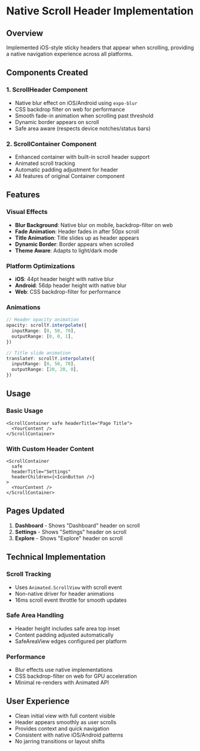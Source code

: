 # Native Scroll Header Implementation

## Overview
Implemented iOS-style sticky headers that appear when scrolling, providing a native navigation experience across all platforms.

## Components Created

### 1. **ScrollHeader Component**
- Native blur effect on iOS/Android using `expo-blur`
- CSS backdrop filter on web for performance
- Smooth fade-in animation when scrolling past threshold
- Dynamic border appears on scroll
- Safe area aware (respects device notches/status bars)

### 2. **ScrollContainer Component**
- Enhanced container with built-in scroll header support
- Animated scroll tracking
- Automatic padding adjustment for header
- All features of original Container component

## Features

### Visual Effects
- **Blur Background**: Native blur on mobile, backdrop-filter on web
- **Fade Animation**: Header fades in after 50px scroll
- **Title Animation**: Title slides up as header appears
- **Dynamic Border**: Border appears when scrolled
- **Theme Aware**: Adapts to light/dark mode

### Platform Optimizations
- **iOS**: 44pt header height with native blur
- **Android**: 56dp header height with native blur  
- **Web**: CSS backdrop-filter for performance

### Animations
```typescript
// Header opacity animation
opacity: scrollY.interpolate({
  inputRange: [0, 50, 70],
  outputRange: [0, 0, 1],
})

// Title slide animation
translateY: scrollY.interpolate({
  inputRange: [0, 50, 70],
  outputRange: [20, 20, 0],
})
```

## Usage

### Basic Usage
```tsx
<ScrollContainer safe headerTitle="Page Title">
  <YourContent />
</ScrollContainer>
```

### With Custom Header Content
```tsx
<ScrollContainer 
  safe 
  headerTitle="Settings"
  headerChildren={<IconButton />}
>
  <YourContent />
</ScrollContainer>
```

## Pages Updated
1. **Dashboard** - Shows "Dashboard" header on scroll
2. **Settings** - Shows "Settings" header on scroll
3. **Explore** - Shows "Explore" header on scroll

## Technical Implementation

### Scroll Tracking
- Uses `Animated.ScrollView` with scroll event
- Non-native driver for header animations
- 16ms scroll event throttle for smooth updates

### Safe Area Handling
- Header height includes safe area top inset
- Content padding adjusted automatically
- SafeAreaView edges configured per platform

### Performance
- Blur effects use native implementations
- CSS backdrop-filter on web for GPU acceleration
- Minimal re-renders with Animated API

## User Experience
- Clean initial view with full content visible
- Header appears smoothly as user scrolls
- Provides context and quick navigation
- Consistent with native iOS/Android patterns
- No jarring transitions or layout shifts